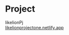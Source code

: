 # Project
likelionPj <br>
<a href="likelionprojectone.netlify.app">likelionprojectone.netlify.app</a>
